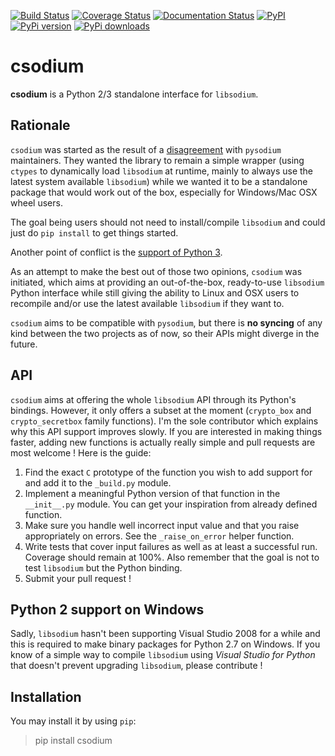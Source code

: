 [![Build Status](https://travis-ci.org/ereOn/csodium.svg?branch=master)](https://travis-ci.org/ereOn/csodium)
[![Coverage Status](https://coveralls.io/repos/ereOn/csodium/badge.svg?branch=master&service=github)](https://coveralls.io/github/ereOn/csodium?branch=master)
[![Documentation Status](https://readthedocs.org/projects/csodium/badge/?version=latest)](http://csodium.readthedocs.org/en/latest/?badge=latest)
[![PyPI](https://img.shields.io/pypi/pyversions/csodium.svg)](https://pypi.python.org/pypi/csodium/1.0.0)
[![PyPi version](https://img.shields.io/pypi/v/csodium.svg)](https://pypi.python.org/pypi/csodium/1.0.0)
[![PyPi downloads](https://img.shields.io/pypi/dm/csodium.svg)](https://pypi.python.org/pypi/csodium/1.0.0)

# csodium

**csodium** is a Python 2/3 standalone interface for `libsodium`.

## Rationale

`csodium` was started as the result of a
[disagreement](https://github.com/stef/pysodium/issues/45) with `pysodium`
maintainers. They wanted the library to remain a simple wrapper (using `ctypes`
to dynamically load `libsodium` at runtime, mainly to always use the latest
system available `libsodium`) while we wanted it to be a standalone package
that would work out of the box, especially for Windows/Mac OSX wheel users.

The goal being users should not need to install/compile `libsodium` and could
just do `pip install` to get things started.

Another point of conflict is the [support of Python
3](https://github.com/stef/pysodium/issues/2).

As an attempt to make the best out of those two opinions, `csodium` was
initiated, which aims at providing an out-of-the-box, ready-to-use `libsodium`
Python interface while still giving the ability to Linux and OSX users to
recompile and/or use the latest available `libsodium` if they want to.

`csodium` aims to be compatible with `pysodium`, but there is **no syncing** of
any kind between the two projects as of now, so their APIs might diverge in the
future.

## API

`csodium` aims at offering the whole `libsodium` API through its Python's
bindings. However, it only offers a subset at the moment (`crypto_box` and
`crypto_secretbox` family functions). I'm the sole contributor which explains
why this API support improves slowly. If you are interested in making things
faster, adding new functions is actually really simple and pull requests are
most welcome ! Here is the guide:

1. Find the exact `C` prototype of the function you wish to add support for and
   add it to the `_build.py` module.
2. Implement a meaningful Python version of that function in the `__init__.py`
   module. You can get your inspiration from already defined function.
3. Make sure you handle well incorrect input value and that you raise
   appropriately on errors. See the `_raise_on_error` helper function.
4. Write tests that cover input failures as well as at least a successful run.
   Coverage should remain at 100%. Also remember that the goal is not to test
   `libsodium` but the Python binding.
5. Submit your pull request !

## Python 2 support on Windows

Sadly, `libsodium` hasn't been supporting Visual Studio 2008 for a while and
this is required to make binary packages for Python 2.7 on Windows. If you know
of a simple way to compile `libsodium` using *Visual Studio for Python* that
doesn't prevent upgrading `libsodium`, please contribute !

## Installation

You may install it by using `pip`:

> pip install csodium
